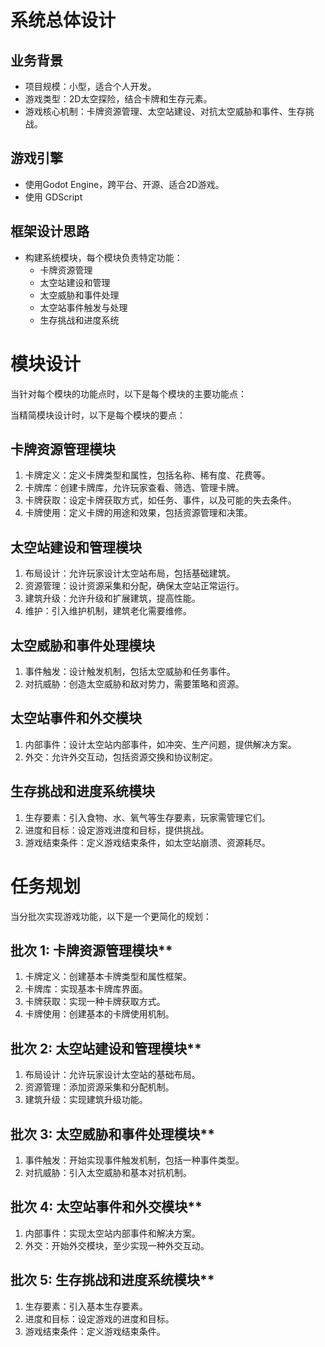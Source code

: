 # 系统总体设计

## 业务背景
- 项目规模：小型，适合个人开发。
- 游戏类型：2D太空探险，结合卡牌和生存元素。
- 游戏核心机制：卡牌资源管理、太空站建设、对抗太空威胁和事件、生存挑战。

## 游戏引擎
- 使用Godot Engine，跨平台、开源、适合2D游戏。
- 使用 GDScript 

## 框架设计思路
- 构建系统模块，每个模块负责特定功能：
    - 卡牌资源管理
    - 太空站建设和管理
    - 太空威胁和事件处理
    - 太空站事件触发与处理
    - 生存挑战和进度系统

# 模块设计
当针对每个模块的功能点时，以下是每个模块的主要功能点：

当精简模块设计时，以下是每个模块的要点：

## 卡牌资源管理模块
1. 卡牌定义：定义卡牌类型和属性，包括名称、稀有度、花费等。
2. 卡牌库：创建卡牌库，允许玩家查看、筛选、管理卡牌。
3. 卡牌获取：设定卡牌获取方式，如任务、事件，以及可能的失去条件。
4. 卡牌使用：定义卡牌的用途和效果，包括资源管理和决策。
## 太空站建设和管理模块
1. 布局设计：允许玩家设计太空站布局，包括基础建筑。
2. 资源管理：设计资源采集和分配，确保太空站正常运行。
3. 建筑升级：允许升级和扩展建筑，提高性能。
4. 维护：引入维护机制，建筑老化需要维修。
## 太空威胁和事件处理模块
1. 事件触发：设计触发机制，包括太空威胁和任务事件。
2. 对抗威胁：创造太空威胁和敌对势力，需要策略和资源。

## 太空站事件和外交模块
1. 内部事件：设计太空站内部事件，如冲突、生产问题，提供解决方案。
2. 外交：允许外交互动，包括资源交换和协议制定。

## 生存挑战和进度系统模块

1. 生存要素：引入食物、水、氧气等生存要素，玩家需管理它们。
2. 进度和目标：设定游戏进度和目标，提供挑战。
3. 游戏结束条件：定义游戏结束条件，如太空站崩溃、资源耗尽。

# 任务规划
当分批次实现游戏功能，以下是一个更简化的规划：
## 批次 1: 卡牌资源管理模块**
1. 卡牌定义：创建基本卡牌类型和属性框架。
2. 卡牌库：实现基本卡牌库界面。
3. 卡牌获取：实现一种卡牌获取方式。
4. 卡牌使用：创建基本的卡牌使用机制。
## 批次 2: 太空站建设和管理模块**
1. 布局设计：允许玩家设计太空站的基础布局。
2. 资源管理：添加资源采集和分配机制。
3. 建筑升级：实现建筑升级功能。
## 批次 3: 太空威胁和事件处理模块**
1. 事件触发：开始实现事件触发机制，包括一种事件类型。
2. 对抗威胁：引入太空威胁和基本对抗机制。
## 批次 4: 太空站事件和外交模块**
1. 内部事件：实现太空站内部事件和解决方案。
2. 外交：开始外交模块，至少实现一种外交互动。
## 批次 5: 生存挑战和进度系统模块**
1. 生存要素：引入基本生存要素。
2. 进度和目标：设定游戏的进度和目标。
3. 游戏结束条件：定义游戏结束条件。


